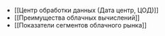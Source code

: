 - [[Центр обработки данных (Дата центр, ЦОД)]]
- [[Преимущества облачных вычислений]]
- [[Показатели сегментов облачного рынка]]
